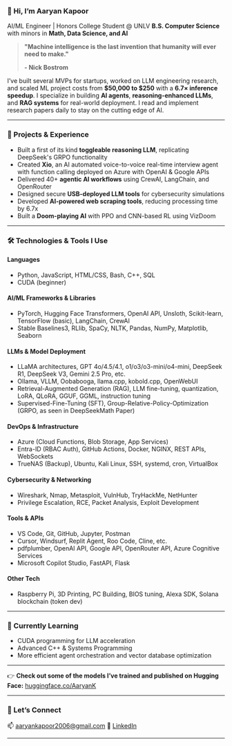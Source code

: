 ### 👋 Hi, I’m Aaryan Kapoor

AI/ML Engineer | Honors College Student @ UNLV
**B.S. Computer Science** with minors in **Math, Data Science, and AI**

> **"Machine intelligence is the last invention that humanity will ever need to make."**
> 
> **- Nick Bostrom**


I’ve built several MVPs for startups, worked on LLM engineering research, and scaled ML project costs from **\$50,000 to \$250** with a **6.7× inference speedup**. I specialize in building **AI agents**, **reasoning-enhanced LLMs**, and **RAG systems** for real-world deployment. I read and implement research papers daily to stay on the cutting edge of AI.

---

### 🚀 Projects & Experience

* Built a first of its kind **toggleable reasoning LLM**, replicating DeepSeek's GRPO functionality
* Created **Xio**, an AI automated voice-to-voice real-time interview agent with function calling deployed on Azure with OpenAI & Google APIs
* Delivered 40+ **agentic AI workflows** using CrewAI, LangChain, and OpenRouter
* Designed secure **USB-deployed LLM tools** for cybersecurity simulations
* Developed **AI-powered web scraping tools**, reducing processing time by 6.7x
* Built a **Doom-playing AI** with PPO and CNN-based RL using VizDoom

---

### 🛠️ Technologies & Tools I Use

#### **Languages**

* Python, JavaScript, HTML/CSS, Bash, C++, SQL
* CUDA (beginner)

#### **AI/ML Frameworks & Libraries**

* PyTorch, Hugging Face Transformers, OpenAI API, Unsloth, Scikit-learn, TensorFlow (basic), LangChain, CrewAI
* Stable Baselines3, RLlib, SpaCy, NLTK, Pandas, NumPy, Matplotlib, Seaborn

#### **LLMs & Model Deployment**

* LLaMA architectures, GPT 4o/4.5/4.1, o1/o3/o3-mini/o4-mini, DeepSeek R1, DeepSeek V3, Gemini 2.5 Pro, etc.
* Ollama, VLLM, Oobabooga, llama.cpp, kobold.cpp, OpenWebUI
* Retrieval-Augmented Generation (RAG), LLM fine-tuning, quantization, LoRA, QLoRA, GGUF, GGML, instruction tuning
* Supervised-Fine-Tuning (SFT), Group-Relative-Policy-Optimization (GRPO, as seen in DeepSeekMath Paper)

#### **DevOps & Infrastructure**

* Azure (Cloud Functions, Blob Storage, App Services)
* Entra-ID (RBAC Auth), GitHub Actions, Docker, NGINX, REST APIs, WebSockets
* TrueNAS (Backup), Ubuntu, Kali Linux, SSH, systemd, cron, VirtualBox

#### **Cybersecurity & Networking**

* Wireshark, Nmap, Metasploit, VulnHub, TryHackMe, NetHunter
* Privilege Escalation, RCE, Packet Analysis, Exploit Development

#### **Tools & APIs**

* VS Code, Git, GitHub, Jupyter, Postman
* Cursor, Windsurf, Replit Agent, Roo Code, Cline, etc.
* pdfplumber, OpenAI API, Google API, OpenRouter API, Azure Cognitive Services
* Microsoft Copilot Studio, FastAPI, Flask

#### **Other Tech**

* Raspberry Pi, 3D Printing, PC Building, BIOS tuning, Alexa SDK, Solana blockchain (token dev)

---

### 🌱 Currently Learning

* CUDA programming for LLM acceleration
* Advanced C++ & Systems Programming
* More efficient agent orchestration and vector database optimization

---

👉 **Check out some of the models I’ve trained and published on Hugging Face:** [huggingface.co/AaryanK](https://huggingface.co/AaryanK)


---

### 🤝 Let’s Connect

📫 [aaryankapoor2006@gmail.com](mailto:aaryankapoor2006@gmail.com)
🔗 [LinkedIn](https://www.linkedin.com/in/theaaryankapoor/)

---

